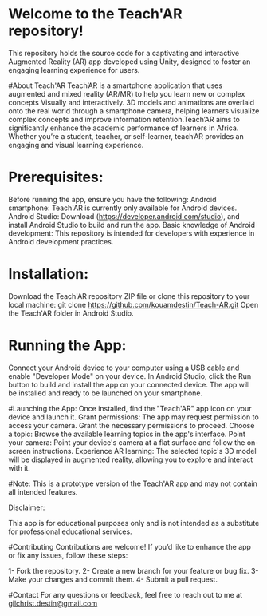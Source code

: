 # Welcome to the Teach'AR repository!
This repository holds the source code for a captivating and interactive Augmented Reality (AR) app developed using Unity, designed to foster an engaging learning experience for users.

#About Teach'AR
Teach’AR is a smartphone application that uses augmented and mixed reality (AR/MR) to help you learn new or complex concepts Visually and interactively. 3D models and animations are overlaid onto the real world through a smartphone camera, helping learners visualize complex concepts and improve information retention.Teach’AR aims to significantly enhance the academic performance of learners in Africa. Whether you’re a student, teacher, or self-learner, teach’AR provides an engaging and visual learning experience.

# Prerequisites:
Before running the app, ensure you have the following:
Android smartphone: Teach'AR is currently only available for Android devices.
Android Studio: Download (https://developer.android.com/studio), and install Android Studio to build and run the app.
Basic knowledge of Android development: This repository is intended for developers with experience in Android development practices.

# Installation:
Download the Teach'AR  repository ZIP file or clone this repository to your local machine:
git clone https://github.com/kouamdestin/Teach-AR.git
Open the Teach'AR folder in Android Studio.

# Running the App:
Connect your Android device to your computer using a USB cable and enable "Developer Mode" on your device.
In Android Studio, click the Run button to build and install the app on your connected device. The app will be installed and ready to be launched on your smartphone.

#Launching the App:
Once installed, find the "Teach'AR" app icon on your device and launch it.
Grant permissions: The app may request permission to access your camera. Grant the necessary permissions to proceed.
Choose a topic: Browse the available learning topics in the app's interface.
Point your camera: Point your device's camera at a flat surface and follow the on-screen instructions.
Experience AR learning: The selected topic's 3D model will be displayed in augmented reality, allowing you to explore and interact with it.


#Note: This is a prototype version of the Teach'AR app and may not contain all intended features.


Disclaimer:

This app is for educational purposes only and is not intended as a substitute for professional educational services.

#Contributing
Contributions are welcome! If you’d like to enhance the app or fix any issues, follow these steps:

1- Fork the repository.
2- Create a new branch for your feature or bug fix.
3- Make your changes and commit them.
4- Submit a pull request.

#Contact
For any questions or feedback, feel free to reach out to me at gilchrist.destin@gmail.com
